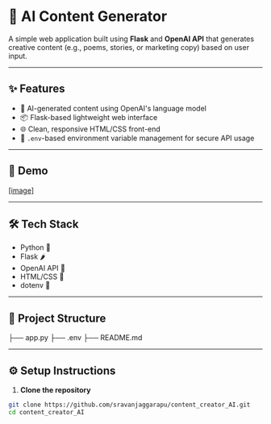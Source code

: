 # 📝 AI Content Generator

A simple web application built using **Flask** and **OpenAI API** that generates creative content (e.g., poems, stories, or marketing copy) based on user input.

---

## ✨ Features

- 🧠 AI-generated content using OpenAI's language model
- 📦 Flask-based lightweight web interface
- 🌐 Clean, responsive HTML/CSS front-end
- 🔐 `.env`-based environment variable management for secure API usage

---

## 🚀 Demo

[[image]](https://github.com/sravanjaggarapu/content_creator_AI/blob/4e655d22320a92fd2d5ad270d2d88900916e36fa/Screenshot%202025-07-18%20123045.png)

---

## 🛠️ Tech Stack

- Python 🐍
- Flask 🌶️
- OpenAI API 🤖
- HTML/CSS 🎨
- dotenv 🔐

---

## 📂 Project Structure

├── app.py
├── .env
├── README.md


---

## ⚙️ Setup Instructions

1. **Clone the repository**  
```bash
git clone https://github.com/sravanjaggarapu/content_creator_AI.git
cd content_creator_AI
